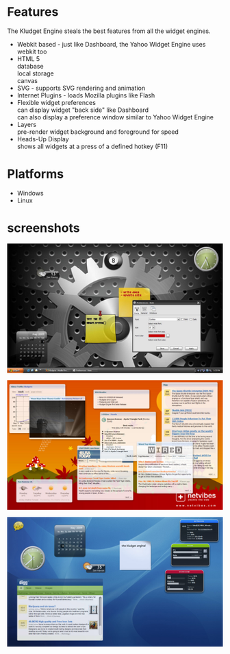 # Features

The Kludget Engine steals the best features from all the widget engines.

- Webkit based - just like Dashboard, the Yahoo Widget Engine uses webkit too
- HTML 5  
  database    
  local storage   
  canvas 
- SVG - supports SVG rendering and animation
- Internet Plugins - loads Mozilla plugins like Flash
- Flexible widget preferences  
  can display widget "back side" like Dashboard   
  can also display a preference window similar to Yahoo Widget Engine   
- Layers  
  pre-render widget background and foreground for speed    
- Heads-Up Display  
  shows all widgets at a press of a defined hotkey (F11) 

# Platforms
- Windows
- Linux

# screenshots

![screenshot](https://raw.githubusercontent.com/icedman/kludgets/master/screenshots/kludgets-preview.jpg)

![screenshot](https://raw.githubusercontent.com/icedman/kludgets/master/screenshots/netvibes.jpg)

![screenshot](https://raw.githubusercontent.com/icedman/kludgets/master/screenshots/desktop090518.jpg)


